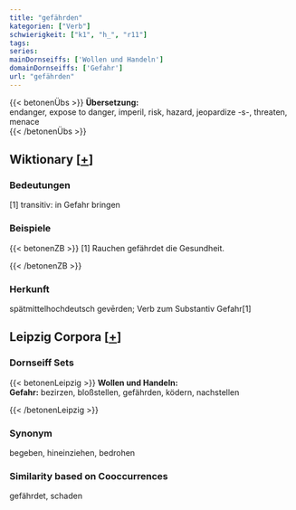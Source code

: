 ```yaml
---
title: "gefährden"
kategorien: ["Verb"]
schwierigkeit: ["k1", "h_", "r11"]
tags:
series:
mainDornseiffs: ['Wollen und Handeln']
domainDornseiffs: ['Gefahr']
url: "gefährden"
---
```


{{< betonenÜbs >}}
**Übersetzung:**  
endanger, expose to danger, imperil, risk, hazard, jeopardize -s-, threaten, menace  
{{< /betonenÜbs >}}

## Wiktionary [[+](https://de.wiktionary.org/wiki/gefährden)]

### Bedeutungen
[1] transitiv: in Gefahr bringen  

### Beispiele
{{< betonenZB >}}
[1] Rauchen gefährdet die Gesundheit.  

{{< /betonenZB >}}
### Herkunft
spätmittelhochdeutsch gevērden; Verb zum Substantiv Gefahr[1]  


## Leipzig Corpora [[+](https://corpora.uni-leipzig.de/en/res?word=gefährden&corpusId=deu_newscrawl-public_2018)]

### Dornseiff Sets
{{< betonenLeipzig >}}
**Wollen und Handeln:**  
**Gefahr:** bezirzen, bloßstellen, gefährden, ködern, nachstellen  

{{< /betonenLeipzig >}}

### Synonym
begeben, hineinziehen, bedrohen


### Similarity based on Cooccurrences
gefährdet, schaden

